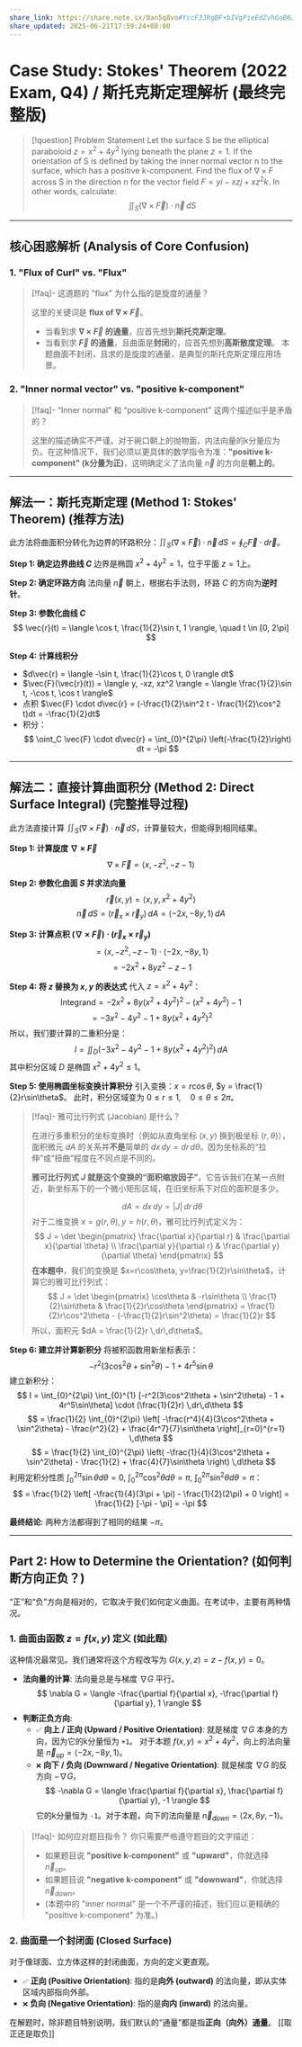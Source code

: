 ```yaml
---
share_link: https://share.note.sx/0an5q8vo#YccF3JRgBF+bIVgPieEdZvhGoB62m0tf32sAkPGULOI
share_updated: 2025-06-21T17:59:24+08:00
---
```

# Case Study: Stokes' Theorem (2022 Exam, Q4) / 斯托克斯定理解析 (最终完整版)

> [!question] Problem Statement
> Let the surface S be the elliptical paraboloid $z=x^2+4y^2$ lying beneath the plane $z=1$. If the orientation of S is defined by taking the inner normal vector n to the surface, which has a positive k-component.
> Find the flux of $\nabla\times F$ across S in the direction n for the vector field $F=yi-xzj+xz^{2}k$.
> In other words, calculate:
> $$ \iint_{S} (\nabla \times \vec{F}) \cdot \vec{n} \, dS $$

---

## 核心困惑解析 (Analysis of Core Confusion)

### 1. "Flux of Curl" vs. "Flux"
> [!faq]- 这道题的 "flux" 为什么指的是旋度的通量？
> 
> 这里的关键词是 **flux of $\nabla \times \vec{F}$**。
> * 当看到求 **$\nabla \times \vec{F}$ 的通量**，应首先想到**斯托克斯定理**。
> * 当看到求 **$\vec{F}$ 的通量**，且曲面是**封闭**的，应首先想到**高斯散度定理**。
> 本题曲面不封闭，且求的是旋度的通量，是典型的斯托克斯定理应用场景。

### 2. "Inner normal vector" vs. "positive k-component"
> [!faq]- “Inner normal” 和 “positive k-component” 这两个描述似乎是矛盾的？
> 
> 这里的描述确实不严谨。对于碗口朝上的抛物面，内法向量的k分量应为负。在这种情况下，我们必须以更具体的数学指令为准：**"positive k-component" (k分量为正)**，这明确定义了法向量 $\vec{n}$ 的方向是**朝上的**。

---

## 解法一：斯托克斯定理 (Method 1: Stokes' Theorem) (推荐方法)

此方法将曲面积分转化为边界的环路积分：$\iint_S (\nabla \times \vec{F}) \cdot \vec{n} \, dS = \oint_C \vec{F} \cdot d\vec{r}$。

**Step 1: 确定边界曲线 $C$**
边界是椭圆 $x^2+4y^2 = 1$，位于平面 $z=1$上。

**Step 2: 确定环路方向**
法向量 $\vec{n}$ 朝上，根据右手法则，环路 $C$ 的方向为**逆时针**。

**Step 3: 参数化曲线 $C$**
$$ \vec{r}(t) = \langle \cos t, \frac{1}{2}\sin t, 1 \rangle, \quad t \in [0, 2\pi] $$

**Step 4: 计算线积分**
* $d\vec{r} = \langle -\sin t, \frac{1}{2}\cos t, 0 \rangle dt$
* $\vec{F}(\vec{r}(t)) = \langle y, -xz, xz^2 \rangle = \langle \frac{1}{2}\sin t, -\cos t, \cos t \rangle$
* 点积 $\vec{F} \cdot d\vec{r} = (-\frac{1}{2}\sin^2 t - \frac{1}{2}\cos^2 t)dt = -\frac{1}{2}dt$
* 积分：
    $$ \oint_C \vec{F} \cdot d\vec{r} = \int_{0}^{2\pi} \left(-\frac{1}{2}\right) dt = -\pi $$

---

## 解法二：直接计算曲面积分 (Method 2: Direct Surface Integral) (完整推导过程)

此方法直接计算 $\iint_S (\nabla \times \vec{F}) \cdot \vec{n} \, dS$，计算量较大，但能得到相同结果。

**Step 1: 计算旋度 $\nabla \times \vec{F}$**
$$ \nabla \times \vec{F} = \langle x, -z^2, -z-1 \rangle $$

**Step 2: 参数化曲面 $S$ 并求法向量**
$$ \vec{r}(x,y) = \langle x, y, x^2+4y^2 \rangle $$
$$ \vec{n}\,dS = (\vec{r}_x \times \vec{r}_y) \,dA = \langle -2x, -8y, 1 \rangle \,dA $$

**Step 3: 计算点积 $(\nabla \times \vec{F}) \cdot (\vec{r}_x \times \vec{r}_y)$**
$$ = \langle x, -z^2, -z-1 \rangle \cdot \langle -2x, -8y, 1 \rangle $$
$$ = -2x^2 + 8yz^2 - z - 1 $$

**Step 4: 将 $z$ 替换为 $x,y$ 的表达式**
代入 $z=x^2+4y^2$：
$$ \text{Integrand} = -2x^2 + 8y(x^2+4y^2)^2 - (x^2+4y^2) - 1 $$
$$ = -3x^2 - 4y^2 - 1 + 8y(x^2+4y^2)^2 $$
所以，我们要计算的二重积分是：
$$ I = \iint_{D} (-3x^2 - 4y^2 - 1 + 8y(x^2+4y^2)^2) \, dA $$
其中积分区域 $D$ 是椭圆 $x^2+4y^2 \le 1$。

**Step 5: 使用椭圆坐标变换计算积分**
引入变换：$x = r\cos\theta$, $y = \frac{1}{2}r\sin\theta$。
此时，积分区域变为 $0 \le r \le 1, \quad 0 \le \theta \le 2\pi$。

> [!faq]- 雅可比行列式 (Jacobian) 是什么？
> 
> 在进行多重积分的坐标变换时（例如从直角坐标 $(x,y)$ 换到极坐标 $(r,\theta)$），面积微元 $dA$ 的关系并**不是**简单的 $dx\,dy = dr\,d\theta$。因为坐标系的“拉伸”或“扭曲”程度在不同点是不同的。
> 
> **雅可比行列式 $J$ 就是这个变换的“面积缩放因子”**。它告诉我们在某一点附近，新坐标系下的一个微小矩形区域，在旧坐标系下对应的面积是多少。
> 
> $$ dA = dx\,dy = |J| \,dr\,d\theta $$
> 对于二维变换 $x=g(r,\theta), y=h(r,\theta)$，雅可比行列式定义为：
> $$ J = \det \begin{pmatrix} \frac{\partial x}{\partial r} & \frac{\partial x}{\partial \theta} \\ \frac{\partial y}{\partial r} & \frac{\partial y}{\partial \theta} \end{pmatrix} $$
> **在本题中**，我们的变换是 $x=r\cos\theta, y=\frac{1}{2}r\sin\theta$，计算它的雅可比行列式：
> $$ J = \det \begin{pmatrix} \cos\theta & -r\sin\theta \\ \frac{1}{2}\sin\theta & \frac{1}{2}r\cos\theta \end{pmatrix} = \frac{1}{2}r\cos^2\theta - (-\frac{1}{2}r\sin^2\theta) = \frac{1}{2}r $$
> 所以，面积元 $dA = \frac{1}{2}r \,dr\,d\theta$。

**Step 6: 建立并计算新积分**
将被积函数用新坐标表示：
$$ -r^2(3\cos^2\theta + \sin^2\theta) - 1 + 4r^5\sin\theta $$
建立新积分：
$$ I = \int_{0}^{2\pi} \int_{0}^{1} [-r^2(3\cos^2\theta + \sin^2\theta) - 1 + 4r^5\sin\theta] \cdot (\frac{1}{2}r) \,dr\,d\theta $$
$$ = \frac{1}{2} \int_{0}^{2\pi} \left[ -\frac{r^4}{4}(3\cos^2\theta + \sin^2\theta) - \frac{r^2}{2} + \frac{4r^7}{7}\sin\theta \right]_{r=0}^{r=1} \,d\theta $$
$$ = \frac{1}{2} \int_{0}^{2\pi} \left( -\frac{1}{4}(3\cos^2\theta + \sin^2\theta) - \frac{1}{2} + \frac{4}{7}\sin\theta \right) \,d\theta $$
利用定积分性质 $\int_0^{2\pi}\sin\theta d\theta=0$, $\int_0^{2\pi}\cos^2\theta d\theta=\pi$, $\int_0^{2\pi}\sin^2\theta d\theta=\pi$：
$$ = \frac{1}{2} \left[ -\frac{1}{4}(3\pi + \pi) - \frac{1}{2}(2\pi) + 0 \right] = \frac{1}{2} [-\pi - \pi] = -\pi $$

**最终结论**:
两种方法都得到了相同的结果 $-\pi$。

---

## Part 2: How to Determine the Orientation? (如何判断方向正负？)

“正”和“负”方向是相对的，它取决于我们如何定义曲面。在考试中，主要有两种情况。

### 1. 曲面由函数 $z=f(x,y)$ 定义 (如此题)

这种情况最常见。我们通常将这个方程改写为 $G(x,y,z) = z - f(x,y) = 0$。

* **法向量的计算**: 法向量总是与梯度 $\nabla G$ 平行。
    $$ \nabla G = \langle -\frac{\partial f}{\partial x}, -\frac{\partial f}{\partial y}, 1 \rangle $$
* **判断正负方向**:
    * `✅` **向上 / 正向 (Upward / Positive Orientation)**:
        就是梯度 $\nabla G$ 本身的方向，因为它的k分量恒为 `+1`。
        对于本题 $f(x,y)=x^2+4y^2$，向上的法向量是 $\vec{n}_{up} = \langle -2x, -8y, 1 \rangle$。
    * `❌` **向下 / 负向 (Downward / Negative Orientation)**:
        就是梯度 $\nabla G$ 的反方向 $-\nabla G$。
        $$ -\nabla G = \langle \frac{\partial f}{\partial x}, \frac{\partial f}{\partial y}, -1 \rangle $$
        它的k分量恒为 `-1`。对于本题，向下的法向量是 $\vec{n}_{down} = \langle 2x, 8y, -1 \rangle$。

> [!faq]- 如何应对题目指令？
> 你只需要严格遵守题目的文字描述：
> * 如果题目说 **"positive k-component"** 或 **"upward"**，你就选择 $\vec{n}_{up}$。
> * 如果题目说 **"negative k-component"** 或 **"downward"**，你就选择 $\vec{n}_{down}$。
> * (本题中的 "inner normal" 是一个不严谨的描述，我们应以更精确的 "positive k-component" 为准。)

### 2. 曲面是一个封闭面 (Closed Surface)

对于像球面、立方体这样的封闭曲面，方向的定义更直观。

* `✅` **正向 (Positive Orientation)**: 指的是**向外 (outward)** 的法向量，即从实体区域内部指向外部。
* `❌` **负向 (Negative Orientation)**: 指的是**向内 (inward)** 的法向量。

在解题时，除非题目特别说明，我们默认的“通量”都是指**正向（向外）通量**。
[[取正还是取负]]